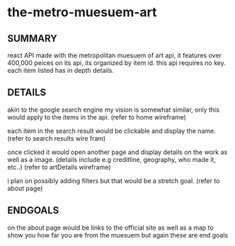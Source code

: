 # the-metro-muesuem-art

SUMMARY
---------
react API made with the metropolitan muesuem of art api, it features over 400,000 peices on its api, its organized by item id. this api requires no key. each item listed has in depth details. 
                                                            
DETAILS
----------
akin to the google search engine my vision is somewhat similar, only this would apply to the items in the api.
(refer to home wireframe)

each item in the search result would be clickable and display the name.
(refer to search results wire fram)

once clicked it would open another page and display details on the work as well as a image. (details include e.g creditline, geography, who made it, etc..)
(refer to artDetails wireframe)

i plan on possibly adding filters but that would be a stretch goal. 
(refer to about page)

ENDGOALS
---------
on the about page would be links to the official site as well as a map to show you how far you are from the muesuem but again these are end goals 
